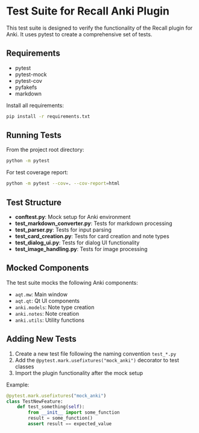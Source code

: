 # Test Suite for Recall Anki Plugin

This test suite is designed to verify the functionality of the Recall plugin for Anki. It uses pytest to create a comprehensive set of tests.

## Requirements

- pytest
- pytest-mock
- pytest-cov
- pyfakefs
- markdown

Install all requirements:

```bash
pip install -r requirements.txt
```

## Running Tests

From the project root directory:

```bash
python -m pytest
```

For test coverage report:

```bash
python -m pytest --cov=. --cov-report=html
```

## Test Structure

- **conftest.py**: Mock setup for Anki environment
- **test_markdown_converter.py**: Tests for markdown processing
- **test_parser.py**: Tests for input parsing
- **test_card_creation.py**: Tests for card creation and note types
- **test_dialog_ui.py**: Tests for dialog UI functionality
- **test_image_handling.py**: Tests for image processing

## Mocked Components

The test suite mocks the following Anki components:

- `aqt.mw`: Main window
- `aqt.qt`: Qt UI components
- `anki.models`: Note type creation
- `anki.notes`: Note creation
- `anki.utils`: Utility functions

## Adding New Tests

1. Create a new test file following the naming convention `test_*.py`
2. Add the `@pytest.mark.usefixtures("mock_anki")` decorator to test classes
3. Import the plugin functionality after the mock setup

Example:

```python
@pytest.mark.usefixtures("mock_anki")
class TestNewFeature:
    def test_something(self):
        from __init__ import some_function
        result = some_function()
        assert result == expected_value
``` 